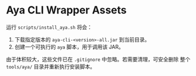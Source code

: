 # Aya CLI Wrapper Assets

运行 `scripts/install_aya.sh` 将会：

1. 下载指定版本的 `aya-cli-<version>-all.jar` 到当前目录。
2. 创建一个可执行的 `aya` 脚本，用于调用该 JAR。

由于体积较大，这些文件已在 `.gitignore` 中忽略。若需要清理，可安全删除
整个 `tools/aya/` 目录并重新执行安装脚本。
